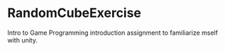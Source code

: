 # RandomCubeExercise
Intro to Game Programming introduction assignment to familiarize mself with unity.
